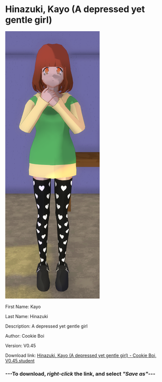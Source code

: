 # Hinazuki, Kayo (A depressed yet gentle girl)

<img src = "https://raw.githubusercontent.com/Arbiter1223/Daigaku-Gurashi-Custom-Students/master/Students/Files/Hinazuki%2C%20Kayo%20(A%20depressed%20yet%20gentle%20girl).png">

First Name: Kayo

Last Name: Hinazuki

Description: A depressed yet gentle girl

Author: Cookie Boi

Version: V0.45

Download link: <a href="https://raw.githubusercontent.com/Arbiter1223/Daigaku-Gurashi-Custom-Students/master/Students/Files/Hinazuki%2C%20Kayo%20(A%20depressed%20yet%20gentle%20girl)%20-%20Cookie%20Boi%2C%20V0.45.student">Hinazuki, Kayo (A depressed yet gentle girl) - Cookie Boi, V0.45.student</a>

### ---**To download, _right-click_ the link, and select _"Save as"_**---
